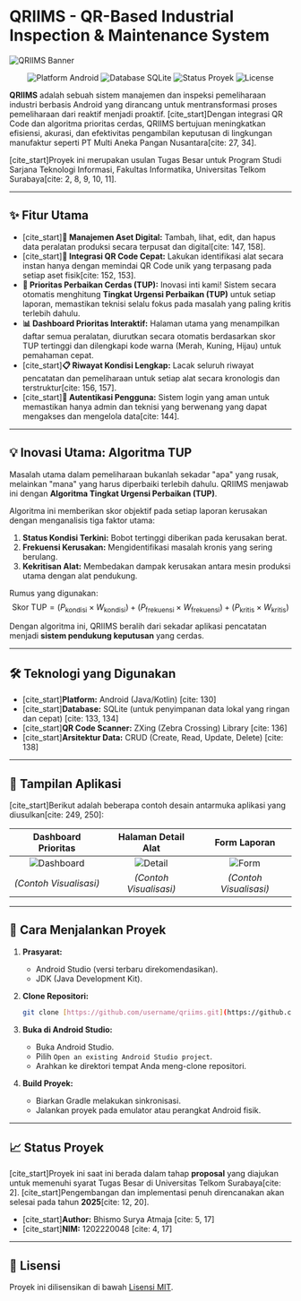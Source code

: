 # QRIIMS - QR-Based Industrial Inspection & Maintenance System

![QRIIMS Banner](httpse://user-images.githubusercontent.com/username/repo/banner.png) <p align="center">
  <img src="https://img.shields.io/badge/platform-Android-brightgreen.svg" alt="Platform Android">
  <img src="https://img.shields.io/badge/database-SQLite-blue.svg" alt="Database SQLite">
  <img src="https://img.shields.io/badge/status-proposal-yellow.svg" alt="Status Proyek">
  <img src="https://img.shields.io/badge/license-MIT-lightgrey.svg" alt="License">
</p>

**QRIIMS** adalah sebuah sistem manajemen dan inspeksi pemeliharaan industri berbasis Android yang dirancang untuk mentransformasi proses pemeliharaan dari reaktif menjadi proaktif. [cite_start]Dengan integrasi QR Code dan algoritma prioritas cerdas, QRIIMS bertujuan meningkatkan efisiensi, akurasi, dan efektivitas pengambilan keputusan di lingkungan manufaktur seperti PT Multi Aneka Pangan Nusantara[cite: 27, 34].

[cite_start]Proyek ini merupakan usulan Tugas Besar untuk Program Studi Sarjana Teknologi Informasi, Fakultas Informatika, Universitas Telkom Surabaya[cite: 2, 8, 9, 10, 11].

---

## ✨ Fitur Utama

-   [cite_start]**📱 Manajemen Aset Digital:** Tambah, lihat, edit, dan hapus data peralatan produksi secara terpusat dan digital[cite: 147, 158].
-   [cite_start]**🔗 Integrasi QR Code Cepat:** Lakukan identifikasi alat secara instan hanya dengan memindai QR Code unik yang terpasang pada setiap aset fisik[cite: 152, 153].
-   **🧠 Prioritas Perbaikan Cerdas (TUP):** Inovasi inti kami! Sistem secara otomatis menghitung **Tingkat Urgensi Perbaikan (TUP)** untuk setiap laporan, memastikan teknisi selalu fokus pada masalah yang paling kritis terlebih dahulu.
-   **📊 Dashboard Prioritas Interaktif:** Halaman utama yang menampilkan daftar semua peralatan, diurutkan secara otomatis berdasarkan skor TUP tertinggi dan dilengkapi kode warna (Merah, Kuning, Hijau) untuk pemahaman cepat.
-   [cite_start]**📋 Riwayat Kondisi Lengkap:** Lacak seluruh riwayat pencatatan dan pemeliharaan untuk setiap alat secara kronologis dan terstruktur[cite: 156, 157].
-   [cite_start]**🔐 Autentikasi Pengguna:** Sistem login yang aman untuk memastikan hanya admin dan teknisi yang berwenang yang dapat mengakses dan mengelola data[cite: 144].

---

## 💡 Inovasi Utama: Algoritma TUP

Masalah utama dalam pemeliharaan bukanlah sekadar "apa" yang rusak, melainkan "mana" yang harus diperbaiki terlebih dahulu. QRIIMS menjawab ini dengan **Algoritma Tingkat Urgensi Perbaikan (TUP)**.

Algoritma ini memberikan skor objektif pada setiap laporan kerusakan dengan menganalisis tiga faktor utama:

1.  **Status Kondisi Terkini:** Bobot tertinggi diberikan pada kerusakan berat.
2.  **Frekuensi Kerusakan:** Mengidentifikasi masalah kronis yang sering berulang.
3.  **Kekritisan Alat:** Membedakan dampak kerusakan antara mesin produksi utama dengan alat pendukung.

Rumus yang digunakan:
$$ \text{Skor TUP} = (P_{\text{kondisi}} \times W_{\text{kondisi}}) + (P_{\text{frekuensi}} \times W_{\text{frekuensi}}) + (P_{\text{kritis}} \times W_{\text{kritis}}) $$

Dengan algoritma ini, QRIIMS beralih dari sekadar aplikasi pencatatan menjadi **sistem pendukung keputusan** yang cerdas.

---

## 🛠️ Teknologi yang Digunakan

-   [cite_start]**Platform:** Android (Java/Kotlin) [cite: 130]
-   [cite_start]**Database:** SQLite (untuk penyimpanan data lokal yang ringan dan cepat) [cite: 133, 134]
-   [cite_start]**QR Code Scanner:** ZXing (Zebra Crossing) Library [cite: 136]
-   [cite_start]**Arsitektur Data:** CRUD (Create, Read, Update, Delete) [cite: 138]

---

## 📸 Tampilan Aplikasi

[cite_start]Berikut adalah beberapa contoh desain antarmuka aplikasi yang diusulkan[cite: 249, 250]:

| Dashboard Prioritas | Halaman Detail Alat | Form Laporan |
| :-----------------: | :-----------------: | :------------: |
| ![Dashboard](httpse://user-images.githubusercontent.com/username/repo/dashboard.png) | ![Detail](httpse://user-images.githubusercontent.com/username/repo/detail.png) | ![Form](httpse://user-images.githubusercontent.com/username/repo/form.png) |
| *(Contoh Visualisasi)* | *(Contoh Visualisasi)* | *(Contoh Visualisasi)* |

---

## 🚀 Cara Menjalankan Proyek

1.  **Prasyarat:**
    -   Android Studio (versi terbaru direkomendasikan).
    -   JDK (Java Development Kit).

2.  **Clone Repositori:**
    ```bash
    git clone [https://github.com/username/qriims.git](https://github.com/username/qriims.git)
    ```

3.  **Buka di Android Studio:**
    -   Buka Android Studio.
    -   Pilih `Open an existing Android Studio project`.
    -   Arahkan ke direktori tempat Anda meng-clone repositori.

4.  **Build Proyek:**
    -   Biarkan Gradle melakukan sinkronisasi.
    -   Jalankan proyek pada emulator atau perangkat Android fisik.

---

## 📈 Status Proyek

[cite_start]Proyek ini saat ini berada dalam tahap **proposal** yang diajukan untuk memenuhi syarat Tugas Besar di Universitas Telkom Surabaya[cite: 2]. [cite_start]Pengembangan dan implementasi penuh direncanakan akan selesai pada tahun **2025**[cite: 12, 20].

-   [cite_start]**Author:** Bhismo Surya Atmaja [cite: 5, 17]
-   [cite_start]**NIM:** 1202220048 [cite: 4, 17]

---

## 📄 Lisensi

Proyek ini dilisensikan di bawah [Lisensi MIT](LICENSE).
